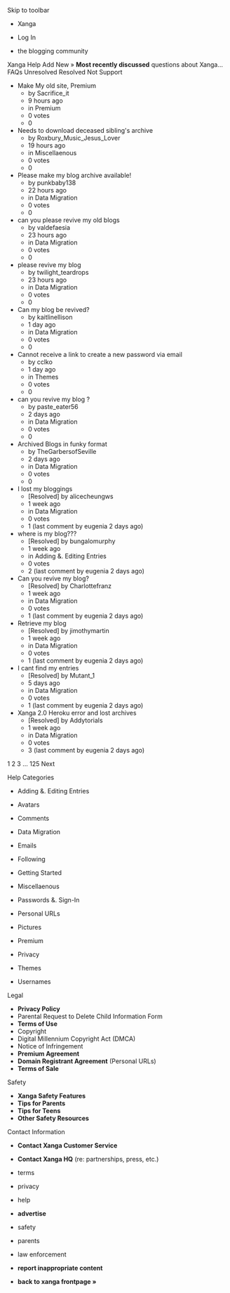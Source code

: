 Skip to toolbar

*   Xanga

*   Log In

*   the blogging community

Xanga Help Add New » **Most recently discussed** questions about Xanga… FAQs Unresolved Resolved Not Support

*   Make My old site, Premium
    *   by Sacrifice\_it
    *   9 hours ago
    *   in Premium
    *   0 votes
    *   0
*   Needs to download deceased sibling's archive
    *   by Roxbury\_Music\_Jesus\_Lover
    *   19 hours ago
    *   in Miscellaenous
    *   0 votes
    *   0
*   Please make my blog archive available!
    *   by punkbaby138
    *   22 hours ago
    *   in Data Migration
    *   0 votes
    *   0
*   can you please revive my old blogs
    *   by valdefaesia
    *   23 hours ago
    *   in Data Migration
    *   0 votes
    *   0
*   please revive my blog
    *   by twilight\_teardrops
    *   23 hours ago
    *   in Data Migration
    *   0 votes
    *   0
*   Can my blog be revived?
    *   by kaitlinellison
    *   1 day ago
    *   in Data Migration
    *   0 votes
    *   0
*   Cannot receive a link to create a new password via email
    *   by cclko
    *   1 day ago
    *   in Themes
    *   0 votes
    *   0
*   can you revive my blog ?
    *   by paste\_eater56
    *   2 days ago
    *   in Data Migration
    *   0 votes
    *   0
*   Archived Blogs in funky format
    *   by TheGarbersofSeville
    *   2 days ago
    *   in Data Migration
    *   0 votes
    *   0
*   I lost my bloggings
    *   \[Resolved\] by alicecheungws
    *   1 week ago
    *   in Data Migration
    *   0 votes
    *   1 (last comment by eugenia 2 days ago)
*   where is my blog???
    *   \[Resolved\] by bungalomurphy
    *   1 week ago
    *   in Adding &. Editing Entries
    *   0 votes
    *   2 (last comment by eugenia 2 days ago)
*   Can you revive my blog?
    *   \[Resolved\] by Charlottefranz
    *   1 week ago
    *   in Data Migration
    *   0 votes
    *   1 (last comment by eugenia 2 days ago)
*   Retrieve my blog
    *   \[Resolved\] by jimothymartin
    *   1 week ago
    *   in Data Migration
    *   0 votes
    *   1 (last comment by eugenia 2 days ago)
*   I cant find my entries
    *   \[Resolved\] by Mutant\_1
    *   5 days ago
    *   in Data Migration
    *   0 votes
    *   1 (last comment by eugenia 2 days ago)
*   Xanga 2.0 Heroku error and lost archives
    *   \[Resolved\] by Addytorials
    *   1 week ago
    *   in Data Migration
    *   0 votes
    *   3 (last comment by eugenia 2 days ago)

1 2 3 ... 125 Next

Help Categories

*   Adding &. Editing Entries
*   Avatars
*   Comments
*   Data Migration
*   Emails
*   Following
*   Getting Started
*   Miscellaenous

*   Passwords &. Sign-In
*   Personal URLs
*   Pictures
*   Premium
*   Privacy
*   Themes
*   Usernames

Legal

*   **Privacy Policy**
*   Parental Request to Delete Child Information Form
*   **Terms of Use**
*   Copyright
*   Digital Millennium Copyright Act (DMCA)
*   Notice of Infringement
*   **Premium Agreement**
*   **Domain Registrant Agreement** (Personal URLs)
*   **Terms of Sale**

Safety

*   **Xanga Safety Features**
*   **Tips for Parents**
*   **Tips for Teens**
*   **Other Safety Resources**

Contact Information

*   **Contact Xanga Customer Service**
*   **Contact Xanga HQ** (re: partnerships, press, etc.)

*   terms
*   privacy
*   help
*   **advertise**

*   safety
*   parents
*   law enforcement
*   **report inappropriate content**

*   **back to xanga frontpage »**